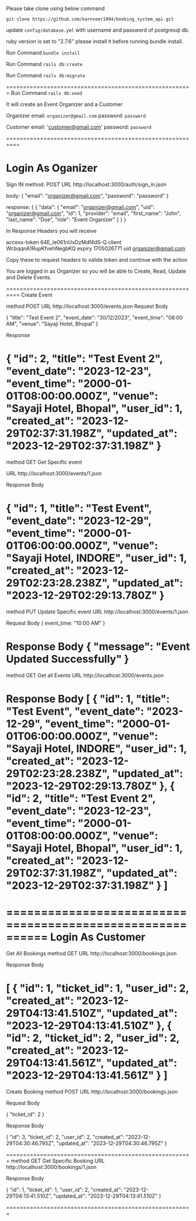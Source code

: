 Please take clone using below command

`git clone https://github.com/karnveer1994/booking_system_api.git`

update `config/database.yml` with username and password of postgresql db.

ruby version is set to "2.7.6" please install it before running bundle install.

Run Command
`bundle install`

Run Command
`rails db:create`

Run Command
`rails db:migrate`

=======================================================
Run Command
`rails db:seed`

It will create an Event Organizer and a Customer

Organizer
email: `organizer@gmail.com`
password: `password`

Customer
email: 'customer@gmail.com'
password: `password`

==========================================================

Login As Oganizer
==========================================================
Sign IN
method: POST
URL http://localhost:3000/auth/sign_in.json

body: {
  "email": "organizer@gmail.com",
  "password": "password"
}

response: {
  {
    "data": {
      "email": "organizer@gmail.com",
      "uid": "organizer@gmail.com",
      "id": 1,
      "provider": "email",
      "first_name": "John",
      "last_name": "Doe",
      "role": "Event Organizer"
    }
  }
}

In Response Headers you will receive

access-token 64E_le061nUxDzMdf4dS-Q
client       WcbqqnA1RupKfvehNegbKQ
expiry       1705026771
uid          organizer@gmail.com


Copy these to request headers to valide token and continue with the action

You are logged in as Organizer so you will be able to Create, Read, Update and Delete Events.

==========================================================
Create Event

method POST
URL http://localhost:3000/events.json
Request Body

{
  "title": "Test Event 2",
  "event_date": "30/12/2023",
  "event_time": "08:00 AM",
  "venue": "Sayaji Hotel, Bhopal" 
}

Response 

{
  "id": 2,
  "title": "Test Event 2",
  "event_date": "2023-12-23",
  "event_time": "2000-01-01T08:00:00.000Z",
  "venue": "Sayaji Hotel, Bhopal",
  "user_id": 1,
  "created_at": "2023-12-29T02:37:31.198Z",
  "updated_at": "2023-12-29T02:37:31.198Z"
}
==========================================================
method GET
Get Specific event

URL http://localhost:3000/events/1.json

Response Body

{
  "id": 1,
  "title": "Test Event",
  "event_date": "2023-12-29",
  "event_time": "2000-01-01T06:00:00.000Z",
  "venue": "Sayaji Hotel, INDORE",
  "user_id": 1,
  "created_at": "2023-12-29T02:23:28.238Z",
  "updated_at": "2023-12-29T02:29:13.780Z"
}
==========================================================
method PUT
Update Specific event
URL http://localhost:3000/events/1.json

Request Body
{
  event_time: "10:00 AM"
}

Response Body
{
  "message": "Event Updated Successfully"
}
==========================================================
method GET
Get all Events
URL http://localhost:3000/events.json

Response Body
[
    {
        "id": 1,
        "title": "Test Event",
        "event_date": "2023-12-29",
        "event_time": "2000-01-01T06:00:00.000Z",
        "venue": "Sayaji Hotel, INDORE",
        "user_id": 1,
        "created_at": "2023-12-29T02:23:28.238Z",
        "updated_at": "2023-12-29T02:29:13.780Z"
    },
    {
      "id": 2,
      "title": "Test Event 2",
      "event_date": "2023-12-23",
      "event_time": "2000-01-01T08:00:00.000Z",
      "venue": "Sayaji Hotel, Bhopal",
      "user_id": 1,
      "created_at": "2023-12-29T02:37:31.198Z",
      "updated_at": "2023-12-29T02:37:31.198Z"
    }
]
==========================================================

==========================================================
Login As Customer
==========================================================
Get All Bookings
method GET
URL http://localhost:3000/bookings.json

Response Body

[
  {
    "id": 1,
    "ticket_id": 1,
    "user_id": 2,
    "created_at": "2023-12-29T04:13:41.510Z",
    "updated_at": "2023-12-29T04:13:41.510Z"
  },
  {
    "id": 2,
    "ticket_id": 2,
    "user_id": 2,
    "created_at": "2023-12-29T04:13:41.561Z",
    "updated_at": "2023-12-29T04:13:41.561Z"
  }
]
=======================================================
Create Booking
method POST
URL http://localhost:3000/bookings.json

Request Body

{
  "ticket_id": 2
}

Response Body

{
  "id": 3,
  "ticket_id": 2,
  "user_id": 2,
  "created_at": "2023-12-29T04:30:46.795Z",
  "updated_at": "2023-12-29T04:30:46.795Z"
}

=======================================================
method GET
Get Specific Booking
URL http://localhost:3000/bookings/1.json

Response Body

{
  "id": 1,
  "ticket_id": 1,
  "user_id": 2,
  "created_at": "2023-12-29T04:13:41.510Z",
  "updated_at": "2023-12-29T04:13:41.510Z"
}

=======================================================


